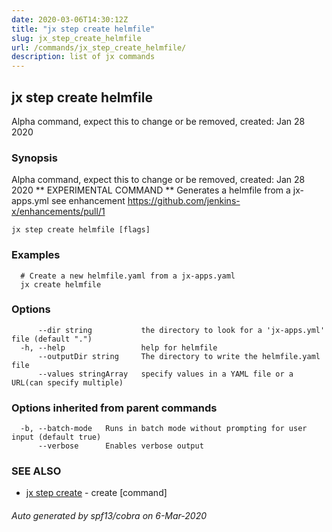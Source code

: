 ```yaml
---
date: 2020-03-06T14:30:12Z
title: "jx step create helmfile"
slug: jx_step_create_helmfile
url: /commands/jx_step_create_helmfile/
description: list of jx commands
---
```

## jx step create helmfile

Alpha command, expect this to change or be removed, created: Jan 28 2020

### Synopsis

Alpha command, expect this to change or be removed, created: Jan 28 2020
** EXPERIMENTAL COMMAND ** Generates a helmfile from a jx-apps.yml see enhancement https://github.com/jenkins-x/enhancements/pull/1

```
jx step create helmfile [flags]
```

### Examples

```
  # Create a new helmfile.yaml from a jx-apps.yaml
  jx create helmfile
```

### Options

```
      --dir string           the directory to look for a 'jx-apps.yml' file (default ".")
  -h, --help                 help for helmfile
      --outputDir string     The directory to write the helmfile.yaml file
      --values stringArray   specify values in a YAML file or a URL(can specify multiple)
```

### Options inherited from parent commands

```
  -b, --batch-mode   Runs in batch mode without prompting for user input (default true)
      --verbose      Enables verbose output
```

### SEE ALSO

* [jx step create](/commands/jx_step_create/)	 - create [command]

###### Auto generated by spf13/cobra on 6-Mar-2020
